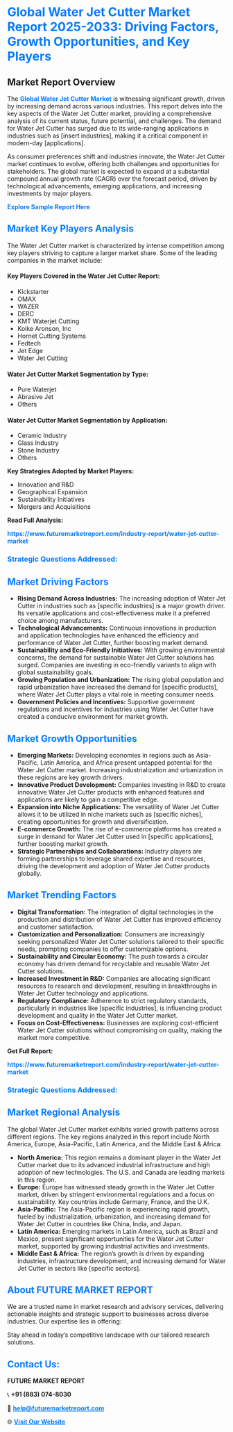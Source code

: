 <h1 style="color: #007BFF;">Global Water Jet Cutter Market Report 2025-2033: Driving Factors, Growth Opportunities, and Key Players</h1>

<section id="overview">
<h2>Market Report Overview</h2>
<p>The <a href="https://www.futuremarketreport.com/industry-report/water-jet-cutter-market" style="color: #007BFF; text-decoration: none;"><strong>Global Water Jet Cutter Market</strong></a> is witnessing significant growth, driven by increasing demand across various industries. This report delves into the key aspects of the Water Jet Cutter market, providing a comprehensive analysis of its current status, future potential, and challenges. The demand for Water Jet Cutter has surged due to its wide-ranging applications in industries such as [insert industries], making it a critical component in modern-day [applications].</p>
<p>As consumer preferences shift and industries innovate, the Water Jet Cutter market continues to evolve, offering both challenges and opportunities for stakeholders. The global market is expected to expand at a substantial compound annual growth rate (CAGR) over the forecast period, driven by technological advancements, emerging applications, and increasing investments by major players.</p>
</section>

<section id="overview">
<p><a href="https://www.futuremarketreport.com/request-sample/reportId=109738" style="color: #007BFF; text-decoration: none;"><strong>Explore Sample Report Here</strong></a></p>
</section>

<section id="key-players">
<h2 style="color: #007BFF;">Market Key Players Analysis</h2>
<p>The Water Jet Cutter market is characterized by intense competition among key players striving to capture a larger market share. Some of the leading companies in the market include:</p>
<h4>Key Players Covered in the Water Jet Cutter Report:</h4>
<ul><li>Kickstarter</li><li>OMAX</li><li>WAZER</li><li>DERC</li><li>KMT Waterjet Cutting</li><li>Koike Aronson, Inc</li><li>Hornet Cutting Systems</li><li>Fedtech</li><li>Jet Edge</li><li>Water Jet Cutting</li></ul>
<h4>Water Jet Cutter Market Segmentation by Type:</h4>
<ul><li>Pure Waterjet</li><li>Abrasive Jet</li><li>Others</li></ul>

<h4>Water Jet Cutter Market Segmentation by Application:</h4>
<ul><li>Ceramic Industry</li><li>Glass Industry</li><li>Stone Industry</li><li>Others</li></ul>
<p><strong>Key Strategies Adopted by Market Players:</strong></p>
<ul>
<li>Innovation and R&D</li>
<li>Geographical Expansion</li>
<li>Sustainability Initiatives</li>
<li>Mergers and Acquisitions</li>
</ul>
</section>

<section>
<p><strong>Read Full Analysis: </strong></p><a href="https://www.futuremarketreport.com/industry-report/water-jet-cutter-market" style="color: #007BFF; text-decoration: none;"><strong>https://www.futuremarketreport.com/industry-report/water-jet-cutter-market</strong></a>
<h3 style="color: #007BFF;">Strategic Questions Addressed:</h3>
</section>

<section id="driving-factors">
<h2 style="color: #007BFF;">Market Driving Factors</h2>
<ul>
<li><strong>Rising Demand Across Industries:</strong> The increasing adoption of Water Jet Cutter in industries such as [specific industries] is a major growth driver. Its versatile applications and cost-effectiveness make it a preferred choice among manufacturers.</li>
<li><strong>Technological Advancements:</strong> Continuous innovations in production and application technologies have enhanced the efficiency and performance of Water Jet Cutter, further boosting market demand.</li>
<li><strong>Sustainability and Eco-Friendly Initiatives:</strong> With growing environmental concerns, the demand for sustainable Water Jet Cutter solutions has surged. Companies are investing in eco-friendly variants to align with global sustainability goals.</li>
<li><strong>Growing Population and Urbanization:</strong> The rising global population and rapid urbanization have increased the demand for [specific products], where Water Jet Cutter plays a vital role in meeting consumer needs.</li>
<li><strong>Government Policies and Incentives:</strong> Supportive government regulations and incentives for industries using Water Jet Cutter have created a conducive environment for market growth.</li>
</ul>
</section>

<section id="growth-opportunities">
<h2 style="color: #007BFF;">Market Growth Opportunities</h2>
<ul>
<li><strong>Emerging Markets:</strong> Developing economies in regions such as Asia-Pacific, Latin America, and Africa present untapped potential for the Water Jet Cutter market. Increasing industrialization and urbanization in these regions are key growth drivers.</li>
<li><strong>Innovative Product Development:</strong> Companies investing in R&D to create innovative Water Jet Cutter products with enhanced features and applications are likely to gain a competitive edge.</li>
<li><strong>Expansion into Niche Applications:</strong> The versatility of Water Jet Cutter allows it to be utilized in niche markets such as [specific niches], creating opportunities for growth and diversification.</li>
<li><strong>E-commerce Growth:</strong> The rise of e-commerce platforms has created a surge in demand for Water Jet Cutter used in [specific applications], further boosting market growth.</li>
<li><strong>Strategic Partnerships and Collaborations:</strong> Industry players are forming partnerships to leverage shared expertise and resources, driving the development and adoption of Water Jet Cutter products globally.</li>
</ul>
</section>

<section id="trending-factors">
<h2 style="color: #007BFF;">Market Trending Factors</h2>
<ul>
<li><strong>Digital Transformation:</strong> The integration of digital technologies in the production and distribution of Water Jet Cutter has improved efficiency and customer satisfaction.</li>
<li><strong>Customization and Personalization:</strong> Consumers are increasingly seeking personalized Water Jet Cutter solutions tailored to their specific needs, prompting companies to offer customizable options.</li>
<li><strong>Sustainability and Circular Economy:</strong> The push towards a circular economy has driven demand for recyclable and reusable Water Jet Cutter solutions.</li>
<li><strong>Increased Investment in R&D:</strong> Companies are allocating significant resources to research and development, resulting in breakthroughs in Water Jet Cutter technology and applications.</li>
<li><strong>Regulatory Compliance:</strong> Adherence to strict regulatory standards, particularly in industries like [specific industries], is influencing product development and quality in the Water Jet Cutter market.</li>
<li><strong>Focus on Cost-Effectiveness:</strong> Businesses are exploring cost-efficient Water Jet Cutter solutions without compromising on quality, making the market more competitive.</li>
</ul>
</section>

<section>
<p><strong>Get Full Report: </strong></p><a href="https://www.futuremarketreport.com/industry-report/water-jet-cutter-market" style="color: #007BFF; text-decoration: none;"><strong>https://www.futuremarketreport.com/industry-report/water-jet-cutter-market</strong></a>
<h3 style="color: #007BFF;">Strategic Questions Addressed:</h3>
</section>


<section id="regional-analysis">
<h2 style="color: #007BFF;">Market Regional Analysis</h2>
<p>The global Water Jet Cutter market exhibits varied growth patterns across different regions. The key regions analyzed in this report include North America, Europe, Asia-Pacific, Latin America, and the Middle East & Africa:</p>
<ul>
<li><strong>North America:</strong> This region remains a dominant player in the Water Jet Cutter market due to its advanced industrial infrastructure and high adoption of new technologies. The U.S. and Canada are leading markets in this region.</li>
<li><strong>Europe:</strong> Europe has witnessed steady growth in the Water Jet Cutter market, driven by stringent environmental regulations and a focus on sustainability. Key countries include Germany, France, and the U.K.</li>
<li><strong>Asia-Pacific:</strong> The Asia-Pacific region is experiencing rapid growth, fueled by industrialization, urbanization, and increasing demand for Water Jet Cutter in countries like China, India, and Japan.</li>
<li><strong>Latin America:</strong> Emerging markets in Latin America, such as Brazil and Mexico, present significant opportunities for the Water Jet Cutter market, supported by growing industrial activities and investments.</li>
<li><strong>Middle East & Africa:</strong> The region’s growth is driven by expanding industries, infrastructure development, and increasing demand for Water Jet Cutter in sectors like [specific sectors].</li>
</ul>
</section>

<footer>
<h2 style="color: #007BFF;">About FUTURE MARKET REPORT</h2>
<p>We are a trusted name in market research and advisory services, delivering actionable insights and strategic support to businesses across diverse industries. Our expertise lies in offering:</p>

<p>Stay ahead in today’s competitive landscape with our tailored research solutions.</p>

<h2 style="color: #007BFF;">Contact Us:</h2>
<p><strong>FUTURE MARKET REPORT</strong></p>
<p>📞 <strong>+91 (883) 074-8030</strong></p>
<p>📧 <strong><a href="mailto:help@futuremarketreport.com" style="color: #007BFF;">help@futuremarketreport.com</a></strong></p>
<p>🌐 <strong><a href="https://www.futuremarketreport.com/" style="color: #007BFF;">Visit Our Website</a></strong></p>
</footer>